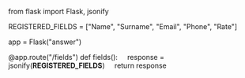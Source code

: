 from flask import Flask, jsonify


REGISTERED_FIELDS = ["Name", "Surname", "Email", "Phone", "Rate"]


app = Flask("answer")


@app.route("/fields")
def fields():
&nbsp;&nbsp;&nbsp;&nbsp;response = jsonify(**REGISTERED_FIELDS**)
&nbsp;&nbsp;&nbsp;&nbsp;return response
